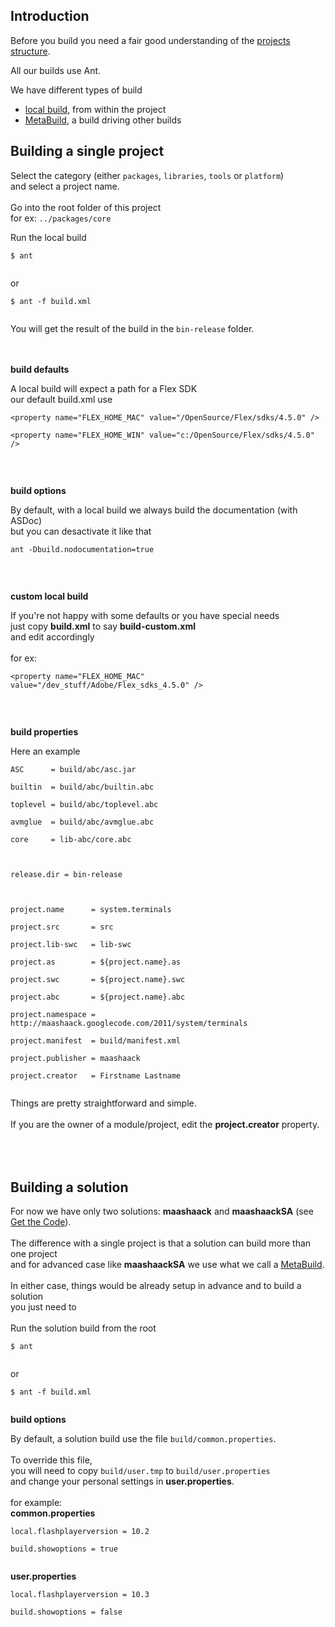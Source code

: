 ## Introduction ##

Before you build you need a fair good understanding of the [projects structure](ProjectStructure.md).

All our builds use Ant.

We have different types of build
  * [local build](LocalBuild.md), from within the project
  * [MetaBuild](MetaBuild.md), a build driving other builds

## Building a single project ##

Select the category (either `packages`, `libraries`, `tools` or `platform`)<br>
and select a project name.<br>
<br>
Go into the root folder of this project<br>
for ex: <code>../packages/core</code>

Run the local build<br>
<pre><code>$ ant<br>
</code></pre>
or<br>
<pre><code>$ ant -f build.xml<br>
</code></pre>

You will get the result of the build in the <code>bin-release</code> folder.<br>
<br>
<br>

<b>build defaults</b>

A local build will expect a path for a Flex SDK<br>
our default build.xml use<br>
<pre><code>&lt;property name="FLEX_HOME_MAC" value="/OpenSource/Flex/sdks/4.5.0" /&gt;<br>
&lt;property name="FLEX_HOME_WIN" value="c:/OpenSource/Flex/sdks/4.5.0" /&gt;<br>
</code></pre>

<br>

<b>build options</b>

By default, with a local build we always build the documentation (with ASDoc)<br>
but you can desactivate it like that<br>
<pre><code>ant -Dbuild.nodocumentation=true<br>
</code></pre>

<br>

<b>custom local build</b>

If you're not happy with some defaults or you have special needs<br>
just copy <b>build.xml</b> to say <b>build-custom.xml</b><br>
and edit accordingly<br>
<br>
for ex:<br>
<pre><code>&lt;property name="FLEX_HOME_MAC" value="/dev_stuff/Adobe/Flex_sdks_4.5.0" /&gt;<br>
</code></pre>

<br>

<b>build properties</b>

Here an example<br>
<pre><code>ASC      = build/abc/asc.jar<br>
builtin  = build/abc/builtin.abc<br>
toplevel = build/abc/toplevel.abc<br>
avmglue  = build/abc/avmglue.abc<br>
core     = lib-abc/core.abc<br>
<br>
release.dir = bin-release<br>
<br>
project.name      = system.terminals<br>
project.src       = src<br>
project.lib-swc   = lib-swc<br>
project.as        = ${project.name}.as<br>
project.swc       = ${project.name}.swc<br>
project.abc       = ${project.name}.abc<br>
project.namespace = http://maashaack.googlecode.com/2011/system/terminals<br>
project.manifest  = build/manifest.xml<br>
project.publisher = maashaack<br>
project.creator   = Firstname Lastname<br>
</code></pre>

Things are pretty straightforward and simple.<br>
<br>
If you are the owner of a module/project, edit the <b>project.creator</b> property.<br>
<br>
<br>
<br>

<h2>Building a solution</h2>

For now we have only two solutions: <b>maashaack</b> and <b>maashaackSA</b> (see <a href='Code101.md'>Get the Code</a>).<br>
<br>
The difference with a single project is that a solution can build more than one project<br>
and for advanced case like <b>maashaackSA</b> we use what we call a <a href='MetaBuild.md'>MetaBuild</a>.<br>
<br>
In either case, things would be already setup in advance and to build a solution<br>
you just need to<br>
<br>
Run the solution build from the root<br>
<pre><code>$ ant<br>
</code></pre>
or<br>
<pre><code>$ ant -f build.xml<br>
</code></pre>

<b>build options</b>

By default, a solution build use the file <code>build/common.properties</code>.<br>
<br>
To override this file,<br>
you will need to copy <code>build/user.tmp</code> to <code>build/user.properties</code><br>
and change your personal settings in <b>user.properties</b>.<br>
<br>
for example:<br>
<b>common.properties</b>
<pre><code>local.flashplayerversion = 10.2<br>
build.showoptions = true<br>
</code></pre>

<b>user.properties</b>
<pre><code>local.flashplayerversion = 10.3<br>
build.showoptions = false<br>
</code></pre>